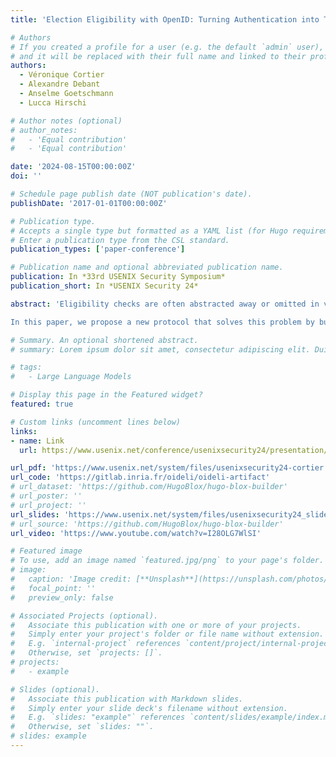 ```yaml
---
title: 'Election Eligibility with OpenID: Turning Authentication into Transferable Proof of Eligibility'

# Authors
# If you created a profile for a user (e.g. the default `admin` user), write the username (folder name) here
# and it will be replaced with their full name and linked to their profile.
authors:
  - Véronique Cortier
  - Alexandre Debant
  - Anselme Goetschmann
  - Lucca Hirschi

# Author notes (optional)
# author_notes:
#   - 'Equal contribution'
#   - 'Equal contribution'

date: '2024-08-15T00:00:00Z'
doi: ''

# Schedule page publish date (NOT publication's date).
publishDate: '2017-01-01T00:00:00Z'

# Publication type.
# Accepts a single type but formatted as a YAML list (for Hugo requirements).
# Enter a publication type from the CSL standard.
publication_types: ['paper-conference']

# Publication name and optional abbreviated publication name.
publication: In *33rd USENIX Security Symposium*
publication_short: In *USENIX Security 24*

abstract: 'Eligibility checks are often abstracted away or omitted in voting protocols, leading to situations where the voting server can easily stuff the ballot box. One reason for this is the difficulty of bootstraping the authentication material for voters without relying on trusting the voting server. 

In this paper, we propose a new protocol that solves this problem by building on OpenID, a widely deployed authentication protocol. Instead of using it as a standard authentication means, we turn it into a mechanism that delivers transferable proofs of eligibility. Using zk-SNARK proofs, we show that this can be done without revealing any compromising information, in particular, protecting everlasting privacy. Our approach remains efficient and can easily be integrated into existing protocols, as we have done for the Belenios voting protocol. We provide a full-fledged proof of concept along with benchmarks showing our protocol could be realistically used in large-scale elections.'

# Summary. An optional shortened abstract.
# summary: Lorem ipsum dolor sit amet, consectetur adipiscing elit. Duis posuere tellus ac convallis placerat. Proin tincidunt magna sed ex sollicitudin condimentum.

# tags:
#   - Large Language Models

# Display this page in the Featured widget?
featured: true

# Custom links (uncomment lines below)
links:
- name: Link
  url: https://www.usenix.net/conference/usenixsecurity24/presentation/cortier

url_pdf: 'https://www.usenix.net/system/files/usenixsecurity24-cortier.pdf'
url_code: 'https://gitlab.inria.fr/oideli/oideli-artifact'
# url_dataset: 'https://github.com/HugoBlox/hugo-blox-builder'
# url_poster: ''
# url_project: ''
url_slides: 'https://www.usenix.net/system/files/usenixsecurity24_slides-cortier.pdf'
# url_source: 'https://github.com/HugoBlox/hugo-blox-builder'
url_video: 'https://www.youtube.com/watch?v=I28OLG7WlSI'

# Featured image
# To use, add an image named `featured.jpg/png` to your page's folder.
# image:
#   caption: 'Image credit: [**Unsplash**](https://unsplash.com/photos/pLCdAaMFLTE)'
#   focal_point: ''
#   preview_only: false

# Associated Projects (optional).
#   Associate this publication with one or more of your projects.
#   Simply enter your project's folder or file name without extension.
#   E.g. `internal-project` references `content/project/internal-project/index.md`.
#   Otherwise, set `projects: []`.
# projects:
#   - example

# Slides (optional).
#   Associate this publication with Markdown slides.
#   Simply enter your slide deck's filename without extension.
#   E.g. `slides: "example"` references `content/slides/example/index.md`.
#   Otherwise, set `slides: ""`.
# slides: example
---
```


<!-- {{% callout note %}}
Click the _Cite_ button above to demo the feature to enable visitors to import publication metadata into their reference management software.
{{% /callout %}}

{{% callout note %}}
Create your slides in Markdown - click the _Slides_ button to check out the example.
{{% /callout %}}

Add the publication's **full text** or **supplementary notes** here. You can use rich formatting such as including [code, math, and images](https://docs.hugoblox.com/content/writing-markdown-latex/). -->
